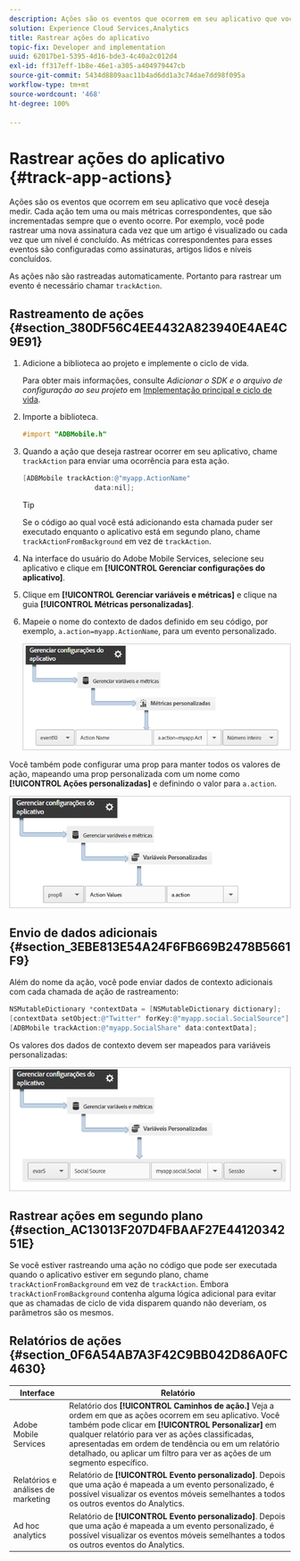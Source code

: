 ```yaml
---
description: Ações são os eventos que ocorrem em seu aplicativo que você deseja medir. Cada ação tem uma ou mais métricas correspondentes, que são incrementadas sempre que o evento ocorre. Por exemplo, você pode rastrear uma nova assinatura cada vez que um artigo é visualizado ou cada vez que um nível é concluído. As métricas correspondentes para esses eventos são configuradas como assinaturas, artigos lidos e níveis concluídos.
solution: Experience Cloud Services,Analytics
title: Rastrear ações do aplicativo
topic-fix: Developer and implementation
uuid: 62017be1-5395-4d16-bde3-4c40a2c012d4
exl-id: ff317eff-1b8e-46e1-a305-a404979447cb
source-git-commit: 5434d8809aac11b4ad6dd1a3c74dae7dd98f095a
workflow-type: tm+mt
source-wordcount: '468'
ht-degree: 100%

---
```


# Rastrear ações do aplicativo {#track-app-actions}

Ações são os eventos que ocorrem em seu aplicativo que você deseja medir. Cada ação tem uma ou mais métricas correspondentes, que são incrementadas sempre que o evento ocorre. Por exemplo, você pode rastrear uma nova assinatura cada vez que um artigo é visualizado ou cada vez que um nível é concluído. As métricas correspondentes para esses eventos são configuradas como assinaturas, artigos lidos e níveis concluídos.

As ações não são rastreadas automaticamente. Portanto para rastrear um evento é necessário chamar `trackAction`.

## Rastreamento de ações {#section_380DF56C4EE4432A823940E4AE4C9E91}

1. Adicione a biblioteca ao projeto e implemente o ciclo de vida.

   Para obter mais informações, consulte *Adicionar o SDK e o arquivo de configuração ao seu projeto* em [Implementação principal e ciclo de vida](/help/ios/getting-started/dev-qs.md).
1. Importe a biblioteca.

   ```objective-c
   #import "ADBMobile.h"
   ```

1. Quando a ação que deseja rastrear ocorrer em seu aplicativo, chame `trackAction` para enviar uma ocorrência para esta ação.

   ```objective-c
   [ADBMobile trackAction:@"myapp.ActionName"  
                     data:nil];
   ```

   >[!TIP]
   >
   >Se o código ao qual você está adicionando esta chamada puder ser executado enquanto o aplicativo está em segundo plano, chame `trackActionFromBackground` em vez de `trackAction`.

1. Na interface do usuário do Adobe Mobile Services, selecione seu aplicativo e clique em **[!UICONTROL Gerenciar configurações do aplicativo]**.

1. Clique em **[!UICONTROL Gerenciar variáveis e métricas]** e clique na guia **[!UICONTROL Métricas personalizadas]**.

1. Mapeie o nome do contexto de dados definido em seu código, por exemplo, `a.action=myapp.ActionName`, para um evento personalizado.

   ![](assets/map-event-context-data.png)

Você também pode configurar uma prop para manter todos os valores de ação, mapeando uma prop personalizada com um nome como **[!UICONTROL Ações personalizadas]** e definindo o valor para `a.action`.

![](assets/map-custom-prop.png)

## Envio de dados adicionais {#section_3EBE813E54A24F6FB669B2478B5661F9}

Além do nome da ação, você pode enviar dados de contexto adicionais com cada chamada de ação de rastreamento:

```objective-c
NSMutableDictionary *contextData = [NSMutableDictionary dictionary]; 
[contextData setObject:@"Twitter" forKey:@"myapp.social.SocialSource"]; 
[ADBMobile trackAction:@"myapp.SocialShare" data:contextData];
```

Os valores dos dados de contexto devem ser mapeados para variáveis personalizadas:

![](assets/map-variable-context-action.png)

## Rastrear ações em segundo plano {#section_AC13013F207D4FBAAF27E4412034251E}

Se você estiver rastreando uma ação no código que pode ser executada quando o aplicativo estiver em segundo plano, chame `trackActionFromBackground` em vez de `trackAction`. Embora `trackActionFromBackground` contenha alguma lógica adicional para evitar que as chamadas de ciclo de vida disparem quando não deveriam, os parâmetros são os mesmos.

## Relatórios de ações {#section_0F6A54AB7A3F42C9BB042D86A0FC4630}

| Interface | Relatório |
|--- |--- |
| Adobe Mobile Services | Relatório dos **[!UICONTROL Caminhos de ação.]** Veja a ordem em que as ações ocorrem em seu aplicativo. Você também pode clicar em **[!UICONTROL Personalizar]** em qualquer relatório para ver as ações classificadas, apresentadas em ordem de tendência ou em um relatório detalhado, ou aplicar um filtro para ver as ações de um segmento específico. |
| Relatórios e análises de marketing | Relatório de **[!UICONTROL Evento personalizado]**. Depois que uma ação é mapeada a um evento personalizado, é possível visualizar os eventos móveis semelhantes a todos os outros eventos do Analytics. |
| Ad hoc analytics | Relatório de **[!UICONTROL Evento personalizado]**. Depois que uma ação é mapeada a um evento personalizado, é possível visualizar os eventos móveis semelhantes a todos os outros eventos do Analytics. |
